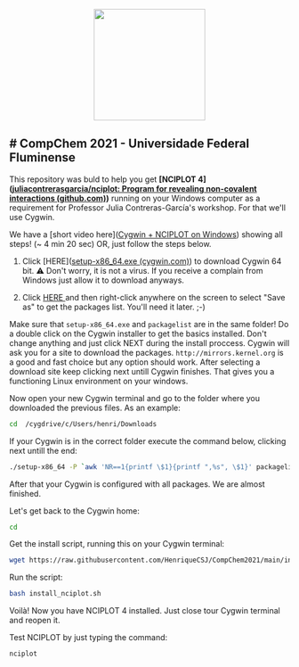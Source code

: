 <p align="center">
  <img width="200" src="http://ppgq-uff.com.br/wp-content/uploads/2021/09/LOGO-PGQ-UFF-COLORIDO.png">
</p>

# CompChem 2021 - Universidade Federal Fluminense
---
This repository was buld to help you get **[NCIPLOT 4]([juliacontrerasgarcia/nciplot: Program for revealing non-covalent interactions (github.com)](https://github.com/juliacontrerasgarcia/nciplot))** running on your Windows computer as a requirement for Professor Julia Contreras-García's workshop. For that we'll use Cygwin.

We have a [short video here]([Cygwin + NCIPLOT on Windows](https://vimeo.com/607073971)) showing all steps! (~ 4 min 20 sec) OR, just follow the steps below.

1. Click [HERE]([setup-x86_64.exe (cygwin.com)](https://cygwin.com/setup-x86_64.exe)) to download Cygwin 64 bit. ⚠️ Don't worry, it is not a virus. If you receive a complain from Windows just allow it to download anyways.
  
2. Click [HERE ](https://raw.githubusercontent.com/HenriqueCSJ/CompChem2021/main/packagelist.txt)and then right-click anywhere on the screen to select "Save as" to get the packages list. You'll need it later. ;-)
  

Make sure that `setup-x86_64.exe` and `packagelist` are in the same folder! Do a double click on the Cygwin installer to get the basics installed. Don't change anything and just click NEXT during the install proccess. Cygwin will ask you for a site to download the packages. `http://mirrors.kernel.org` is a good and fast choice but any option should work. After selecting a download site keep clicking next untill Cygwin finishes. That gives you a functioning Linux environment on your windows.

Now open your new Cygwin terminal and go to the folder where you downloaded the previous files. As an example:

```bash
cd  /cygdrive/c/Users/henri/Downloads 
```

If your Cygwin is in the correct folder execute the command below, clicking next untill the end:

```bash
./setup-x86_64 -P `awk 'NR==1{printf \$1}{printf ",%s", \$1}' packagelist.txt`
```

After that your Cygwin is configured with all packages. We are almost finished.

Let's get back to the Cygwin home:

```bash
cd
```

Get the install script, running this on your Cygwin terminal:

```bash
wget https://raw.githubusercontent.com/HenriqueCSJ/CompChem2021/main/install_nciplot.sh
```

Run the script:

```bash
bash install_nciplot.sh
```

Voilà! Now you have NCIPLOT 4 installed. Just close tour Cygwin terminal and reopen it.

Test NCIPLOT by just typing the command:

```bash
nciplot
```
